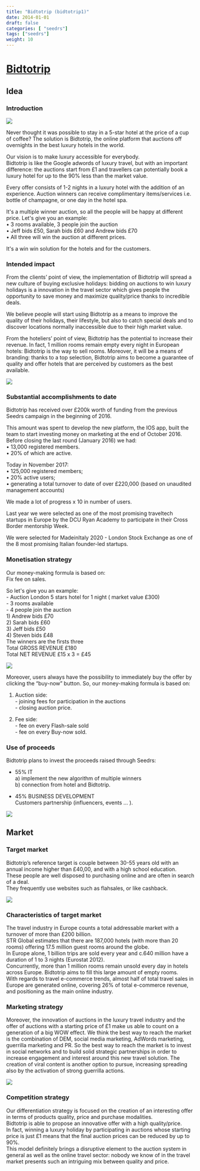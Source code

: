 ```yaml
---
title: "Bidtotrip (bidtotrip1)"
date: 2014-01-01
draft: false
categories: [ "seedrs"]
tags: ["seedrs"]
weight: 10
---
```


# [Bidtotrip](https://www.seedrs.com/bidtotrip1)

## Idea

### Introduction

![](/img/seedrs/uploads/startup/section_image/image/13497/tupypzbuf7knbcchjnxq3iqg2cun68f/5.jpg?rect=0%2C-1%2C2790%2C1944&w=600&fit=clip&s=8df719dc62c82ba2d26404c2a22f42aa)

Never thought it was possible to stay in a 5-star hotel at the price of a cup of coffee? The solution is Bidtotrip, the online platform that auctions off overnights in the best luxury hotels in the world.

Our vision is to make luxury accessible for everybody. <br>Bidtotrip is like the Google adwords of luxury travel, but with an important difference: the auctions start from £1 and travellers can potentially book a luxury hotel for up to the 90% less than the market value.

Every offer consists of 1-2 nights in a luxury hotel with the addition of an experience. Auction winners can receive complimentary items/services i.e. bottle of champagne, or one day in the hotel spa.

It's a multiple winner auction, so all the people will be happy at different price. Let's give you an example: <br>• 3 rooms available, 3 people join the auction <br>• Jeff bids £50, Sarah bids £60 and Andrew bids £70 <br>• All three will win the auction at different prices.

It's a win win solution for the hotels and for the customers.

### Intended impact

From the clients’ point of view, the implementation of Bidtotrip will spread a new culture of buying exclusive holidays: bidding on auctions to win luxury holidays is a innovation in the travel sector which gives people the opportunity to save money and maximize quality/price thanks to incredible deals.

We believe people will start using Bidtotrip as a means to improve the quality of their holidays, their lifestyle, but also to catch special deals and to discover locations normally inaccessible due to their high market value.

From the hoteliers’ point of view, Bidtotrip has the potential to increase their revenue. In fact, 1 million rooms remain empty every night in European hotels: Bidtotrip is the way to sell rooms. Moreover, it will be a means of branding: thanks to a top selection, Bidtotrip aims to become a guarantee of quality and offer hotels that are perceived by customers as the best available.

![](/img/seedrs/uploads/startup/section_image/image/13496/pbymat7ap7w2fj0vaedyqgod53xpkig/home_def.jpg?rect=0%2C0%2C1155%2C933&w=600&fit=clip&s=7ab17967bf5f493e8bd88cd4ec2bb7b0)

### Substantial accomplishments to date

Bidtotrip has received over £200k worth of funding from the previous Seedrs campaign in the beginning of 2016.

This amount was spent to develop the new platform, the IOS app, built the team to start investing money on marketing at the end of October 2016. <br>Before closing the last round (January 2016) we had: <br>• 13,000 registered members. <br>• 20% of which are active.

Today in November 2017: <br>• 125,000 registered members; <br>• 20% active users; <br>• generating a total turnover to date of over £220,000 (based on unaudited management accounts)

We made a lot of progress x 10 in number of users.

Last year we were selected as one of the most promising traveltech startups in Europe by the DCU Ryan Academy to participate in their Cross Border mentorship Week.

We were selected for MadeinItaly 2020 - London Stock Exchange as one of the 8 most promising Italian founder-led startups.

### Monetisation strategy

Our money-making formula is based on: <br>Fix fee on sales.

So let's give you an example: <br>- Auction London 5 stars hotel for 1 night ( market value £300) <br>- 3 rooms available <br>- 4 people join the auction <br> 1) Andrew bids £70 <br> 2) Sarah bids £60 <br> 3) Jeff bids £50 <br> 4) Steven bids £48 <br> The winners are the firsts three <br> Total GROSS REVENUE £180 <br> Total NET REVENUE £15 x 3 = £45

![](/img/seedrs/uploads/startup/section_image/image/13502/jbi6a95f2upes9tax61q097t19f6i83/4.jpg?rect=0%2C0%2C4800%2C3300&w=600&fit=clip&s=7d1e7ddfe851e850c4c65a9ce7e8eb6b)

Moreover, users always have the possibility to immediately buy the offer by clicking the “buy-now” button. So, our money-making formula is based on:

1) Auction side: <br>- joining fees for participation in the auctions <br>- closing auction price.

2) Fee side: <br>- fee on every Flash-sale sold <br>- fee on every Buy-now sold.

### Use of proceeds

Bidtotrip plans to invest the proceeds raised through Seedrs:

- 55% IT <br> a) implement the new algorithm of multiple winners <br> b) connection from hotel and Bidtotrip.

- 45% BUSINESS DEVELOPMENT <br> Customers partnership (influencers, events … ).

![](/img/seedrs/uploads/startup/section_image/image/13498/alknd7w9k7rbl5d5f2mynegp1d4ezk5/asta_ok.jpg?rect=0%2C0%2C1155%2C933&w=600&fit=clip&s=7b9c44f44e4553c6d4e769fb961ec415)

## Market

### Target market

Bidtotrip’s reference target is couple between 30-55 years old with an annual income higher than £40,00, and with a high school education. <br>These people are well disposed to purchasing online and are often in search of a deal. <br>They frequently use websites such as flahsales, or like cashback.

![](/img/seedrs/uploads/startup/section_image/image/13500/9avpzdnplxxze8f1rgzl0p7pop4h4i8/6.jpg?rect=0%2C0%2C1920%2C1080&w=600&fit=clip&s=59aa53d6f7563538a7e0ad031993823f)

### Characteristics of target market

The travel industry in Europe counts a total addressable market with a turnover of more than £200 billion. <br>STR Global estimates that there are 187,000 hotels (with more than 20 rooms) offering 17.5 million guest rooms around the globe. <br>In Europe alone, 1 billion trips are sold every year and c.640 million have a duration of 1 to 3 nights (Eurostat 2012). <br>Concurrently, more than 1 million rooms remain unsold every day in hotels across Europe. Bidtotrip aims to fill this large amount of empty rooms. <br> With regards to travel e-commerce trends, almost half of total travel sales in Europe are generated online, covering 26% of total e-commerce revenue, and positioning as the main online industry.

### Marketing strategy

Moreover, the innovation of auctions in the luxury travel industry and the offer of auctions with a starting price of £1 make us able to count on a generation of a big WOW effect. We think the best way to reach the market is the combination of DEM, social media marketing, AdWords marketing, guerrilla marketing and PR. So the best way to reach the market is to invest in social networks and to build solid strategic partnerships in order to increase engagement and interest around this new travel solution. The creation of viral content is another option to pursue, increasing spreading also by the activation of strong guerrilla actions.

![](/img/seedrs/uploads/startup/section_image/image/13499/2cnewvv3ae80sebwzlss3j4rct81aak/1.jpg?rect=0%2C-1%2C2540%2C1694&w=600&fit=clip&s=fe9e0c6f882ee798fdabe3d02e70b122)

### Competition strategy

Our differentiation strategy is focused on the creation of an interesting offer in terms of products quality, price and purchase modalities. <br>Bidtotrip is able to propose an innovative offer with a high quality/price. <br>In fact, winning a luxury holiday by participating in auctions whose starting price is just £1 means that the final auction prices can be reduced by up to 90%. <br>This model definitely brings a disruptive element to the auction system in general as well as the online travel sector: nobody we know of in the travel market presents such an intriguing mix between quality and price.

